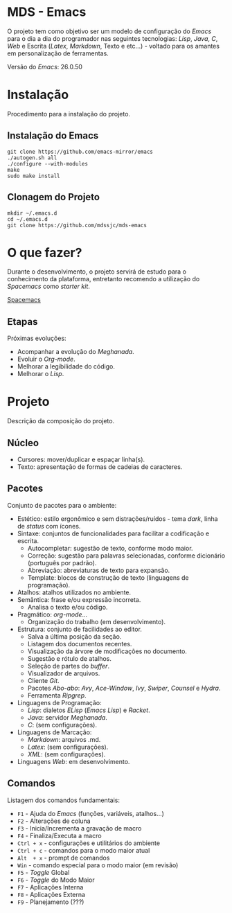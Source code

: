 # MDS - Emacs

O projeto tem como objetivo ser um modelo de configuração do *Emacs* para o dia a dia do programador nas seguintes tecnologias: *Lisp*, *Java*, *C*, *Web* e Escrita (*Latex*, *Markdown*, Texto e etc...) - voltado para os amantes em personalização de ferramentas.

Versão do *Emacs*: 26.0.50

# Instalação

Procedimento para a instalação do projeto.

## Instalação do Emacs

```
git clone https://github.com/emacs-mirror/emacs
./autogen.sh all
./configure --with-modules
make
sudo make install
```

## Clonagem do Projeto

```
mkdir ~/.emacs.d
cd ~/.emacs.d
git clone https://github.com/mdssjc/mds-emacs
```

# O que fazer?

Durante o desenvolvimento, o projeto servirá de estudo para o conhecimento da plataforma, entretanto recomendo a utilização do *Spacemacs* como *starter kit*.

[Spacemacs](https://github.com/syl20bnr/spacemacs)

## Etapas

Próximas evoluções:

* Acompanhar a evolução do *Meghanada*.
* Evoluir o *Org-mode*.
* Melhorar a legibilidade do código.
* Melhorar o *Lisp*.

# Projeto

Descrição da composição do projeto.

## Núcleo

* Cursores: mover/duplicar e espaçar linha(s).
* Texto: apresentação de formas de cadeias de caracteres.

## Pacotes

Conjunto de pacotes para o ambiente:

* Estético: estilo ergonômico e sem distrações/ruídos - tema *dark*, linha de *status* com ícones.
* Sintaxe: conjuntos de funcionalidades para facilitar a codificação e escrita.
   * Autocompletar: sugestão de texto, conforme modo maior.
   * Correção: sugestão para palavras selecionadas, conforme dicionário (português por padrão).
   * Abreviação: abreviaturas de texto para expansão.
   * Template: blocos de construção de texto (linguagens de programação).
* Atalhos: atalhos utilizados no ambiente.
* Semântica: frase e/ou expressão incorreta.
   * Analisa o texto e/ou código.
* Pragmático: *org-mode*...
   * Organização do trabalho (em desenvolvimento).
* Estrutura: conjunto de facilidades ao editor.
   * Salva a última posição da seção.
   * Listagem dos documentos recentes.
   * Visualização da árvore de modificações no documento.
   * Sugestão e rótulo de atalhos.
   * Seleção de partes do *buffer*.
   * Visualizador de arquivos.
   * Cliente *Git*.
   * Pacotes *Abo-abo*: *Avy*, *Ace-Window*, *Ivy*, *Swiper*, *Counsel* e *Hydra*.
   * Ferramenta *Ripgrep*.
* Linguagens de Programação:
   * *Lisp*: dialetos *ELisp* (*Emacs Lisp*) e *Racket*.
   * *Java*: servidor *Meghanada*.
   * *C*: (sem configurações).
* Linguagens de Marcação:
   * *Markdown*: arquivos .md.
   * *Latex*: (sem configurações).
   * *XML*: (sem configurações).
* Linguagens *Web*: em desenvolvimento.

## Comandos

Listagem dos comandos fundamentais:

* `F1` - Ajuda do *Emacs* (funções, variáveis, atalhos...)
* `F2` - Alterações de coluna
* `F3` - Inicia/Incrementa a gravação de macro
* `F4` - Finaliza/Executa a macro
* `Ctrl + x` - configurações e utilitários do ambiente
* `Ctrl + c` - comandos para o modo maior atual
* `Alt  + x` - prompt de comandos
* `Win` - comando especial para o modo maior (em revisão)
* `F5` - *Toggle* Global
* `F6` - *Toggle* do Modo Maior
* `F7` - Aplicações Interna
* `F8` - Aplicações Externa
* `F9` - Planejamento (???)
